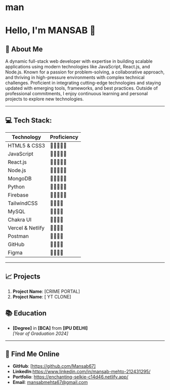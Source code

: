 ﻿# man
# Hello, I'm MANSAB 👋  

## 👤 About Me
A dynamic full-stack web developer with expertise in building scalable applications using modern technologies like JavaScript, React.js, and Node.js. Known for a passion for problem-solving, a collaborative approach, and thriving in high-pressure environments with complex technical challenges. Proficient in integrating cutting-edge technologies and staying updated with emerging tools, frameworks, and best practices. Outside of professional commitments, I enjoy continuous learning and personal projects to explore new technologies.

---

## 💻 Tech Stack:

| Technology      | Proficiency |
|------------------|-------------|
| HTML5 & CSS3     | 🌟🌟🌟🌟🌟 |
| JavaScript       | 🌟🌟🌟🌟🌟 |
| React.js         | 🌟🌟🌟🌟🌟 |
| Node.js          | 🌟🌟🌟🌟🌟 |
| MongoDB          | 🌟🌟🌟🌟🌟 |
| Python           | 🌟🌟🌟🌟🌟 |
| Firebase         | 🌟🌟🌟🌟🌟 |
| TailwindCSS      | 🌟🌟🌟🌟 |
| MySQL            | 🌟🌟🌟🌟 |
| Chakra UI        | 🌟🌟🌟🌟 |
| Vercel & Netlify | 🌟🌟🌟🌟 |
| Postman          | 🌟🌟🌟🌟 |
| GitHub           | 🌟🌟🌟🌟 |
| Figma            | 🌟🌟🌟🌟 |

---

## 📈 Projects
1. **Project Name**: [CRIME PORTAL]
2. **Project Name**: [ YT CLONE]



## 📚 Education
- **[Degree]** in **[BCA]** from **[IPU DELHI]**  
  _[Year of Graduation 2024]_  

---

## 🔎 Find Me Online
- **GitHub**: [https://github.com/Mansab67]
- **LinkedIn**:https://www.linkedin.com/in/mansab-mehto-212431295/
- **Portfolio**: https://enchanting-selkie-c14d46.netlify.app/
- **Email**: mansabmehta67@gmail.com

